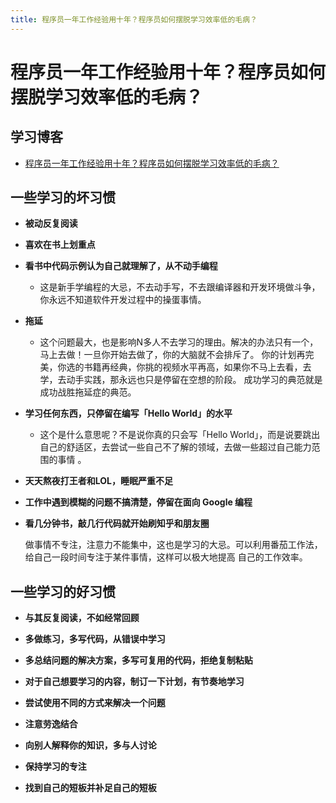 ```yaml
---
title: 程序员一年工作经验用十年？程序员如何摆脱学习效率低的毛病？
---
```


# 程序员一年工作经验用十年？程序员如何摆脱学习效率低的毛病？

## 学习博客

- [程序员一年工作经验用十年？程序员如何摆脱学习效率低的毛病？](https://m.sohu.com/a/307701097_100171596)

## 一些学习的坏习惯

- **被动反复阅读**

- **喜欢在书上划重点**

- **看书中代码示例认为自己就理解了，从不动手编程**
  - 这是新手学编程的大忌，不去动手写，不去跟编译器和开发环境做斗争，你永远不知道软件开发过程中的操蛋事情。
- **拖延**
  - 这个问题最大，也是影响N多人不去学习的理由。解决的办法只有一个，马上去做！一旦你开始去做了，你的大脑就不会排斥了。 你的计划再完美，你选的书籍再经典，你挑的视频水平再高，如果你不马上去看，去学，去动手实践，那永远也只是停留在空想的阶段。 成功学习的典范就是成功战胜拖延症的典范。

- **学习任何东西，只停留在编写「Hello World」的水平**

  - 这个是什么意思呢？不是说你真的只会写「Hello World」，而是说要跳出自己的舒适区，去尝试一些自己不了解的领域，去做一些超过自己能力范围的事情 。

- **天天熬夜打王者和LOL，睡眠严重不足**

- **工作中遇到模糊的问题不搞清楚，停留在面向 Google 编程**

- **看几分钟书，敲几行代码就开始刷知乎和朋友圈**

    做事情不专注，注意力不能集中，这也是学习的大忌。可以利用番茄工作法，给自己一段时间专注于某件事情，这样可以极大地提高 自己的工作效率。

## 一些学习的好习惯

- **与其反复阅读，不如经常回顾**

- **多做练习，多写代码，从错误中学习**

- **多总结问题的解决方案，多写可复用的代码，拒绝复制粘贴**

- **对于自己想要学习的内容，制订一下计划，有节奏地学习**

- **尝试使用不同的方式来解决一个问题**

- **注意劳逸结合**

- **向别人解释你的知识，多与人讨论**

- **保持学习的专注**

- **找到自己的短板并补足自己的短板**
